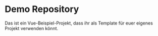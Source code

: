 # Demo Repository
Das ist ein Vue-Beispiel-Projekt, dass ihr als Template für euer eigenes Projekt verwenden könnt.

